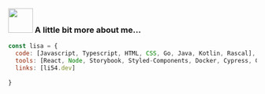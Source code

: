 ### <img src="https://media.giphy.com/media/VgCDAzcKvsR6OM0uWg/giphy.gif" width="50"> A little bit more about me...  

```javascript
const lisa = {
  code: [Javascript, Typescript, HTML, CSS, Go, Java, Kotlin, Rascal],
  tools: [React, Node, Storybook, Styled-Components, Docker, Cypress, GitHub]
  links: [li54.dev]
  
}
```




